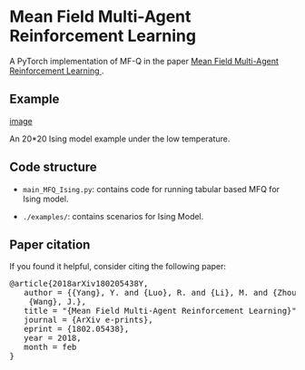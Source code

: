 # Mean Field Multi-Agent Reinforcement Learning 

A PyTorch implementation of MF-Q in the paper [Mean Field Multi-Agent Reinforcement Learning ](https://arxiv.org/pdf/1802.05438.pdf).

## Example

[image](https://github.com/mlii/mfrl/blob/master/resources/line.gif)
 
 An 20*20 Ising model example under the low temperature.

## Code structure

- `main_MFQ_Ising.py`: contains code for running tabular based MFQ for Ising model.

- `./examples/`: contains scenarios for Ising Model.

## Paper citation

If you found it helpful, consider citing the following paper:

<pre>
@article{2018arXiv180205438Y,
   author = {{Yang}, Y. and {Luo}, R. and {Li}, M. and {Zhou}, M. and {Zhang}, W. and 
	{Wang}, J.},
   title = "{Mean Field Multi-Agent Reinforcement Learning}",
   journal = {ArXiv e-prints},
   eprint = {1802.05438},
   year = 2018,
   month = feb
}
</pre>
